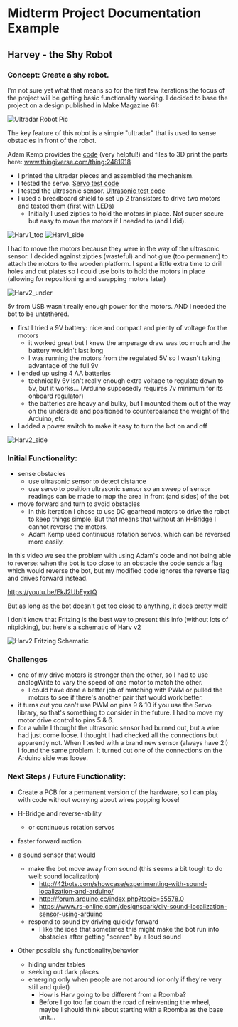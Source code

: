 
# Midterm Project Documentation Example 

## Harvey - the Shy Robot

### Concept: Create a shy robot. 

I'm not sure yet what that means so for the first few iterations the focus of the project will be getting basic functionality working.
I decided to base the project on a design published in Make Magazine 61:

![Ultradar Robot Pic](UltraDAR/images/9fb649f13b055a1754cfbe000f67afff_preview_featured.jpg)

The key feature of this robot is a simple "ultradar" that is used to sense obstacles in front of the robot. 

Adam Kemp provides the [code](UltraDAR/files/UltraDAR-SingleSweep.ino) (very helpful!) and files to 3D print the parts here: www.thingiverse.com/thing:2481918

[//]: # (comment test: UltraDAR/images/UltraDAR-Top.jpg)

- I printed the ultradar pieces and assembled the mechanism. 
- I tested the servo. [Servo test code](code/ServoTest.ino)
- I tested the ultrasonic sensor. [Ultrasonic test code](code/UltraTest.ino)
- I used a breadboard shield to set up 2 transistors to drive two motors and tested them (first with LEDs)
  - Initially I used zipties to hold the motors in place. Not super secure but easy to move the motors if I needed to (and I did).

![Harv1_top](images/Harv1_top.jpg)
![Harv1_side](images/Harv1_side.JPG)

I had to move the motors because they were in the way of the ultrasonic sensor. 
I decided against zipties (wasteful) and hot glue (too permanent) to attach the motors to the wooden platform. 
I spent a little extra time to drill holes and cut plates so I could use bolts to hold the motors in place (allowing for repositioning and swapping motors later)

![Harv2_under](images/Harv2_under.jpg)


5v from USB wasn't really enough power for the motors. AND I needed the bot to be untethered.
- first I tried a 9V battery: nice and compact and plenty of voltage for the motors
  - it worked great but I knew the amperage draw was too much and the battery wouldn't last long
  - I was running the motors from the regulated 5V so I wasn't taking advantage of the full 9v
- I ended up using 4 AA batteries
  - technically 6v isn't really enough extra voltage to regulate down to 5v, but it works... (Arduino supposedly requires 7v minimum for its onboard regulator)
  - the batteries are heavy and bulky, but I mounted them out of the way on the underside and positioned to counterbalance the weight of the Arduino, etc
- I added a power switch to make it easy to turn the bot on and off

![Harv2_side](images/Harv2_side.jpg)


### Initial Functionality:

 - sense obstacles
   - use ultrasonic sensor to detect distance
   - use servo to position ultrasonic sensor so an sweep of sensor readings can be made to map the area in front (and sides) of the bot
 - move forward and turn to avoid obstacles
   -  In this iteration I chose to use DC gearhead motors to drive the robot to keep things simple. But that means that without an H-Bridge I cannot reverse the motors.
   - Adam Kemp used continuous rotation servos, which can be reversed more easily. 
 

 In this video we see the problem with using Adam's code and not being able to reverse: 
 when the bot is too close to an obstacle the code sends a flag which would reverse the bot, but my modified code ignores the reverse flag and drives forward instead.
 
 https://youtu.be/EkJ2UbEyxtQ
 
 But as long as the bot doesn't get too close to anything, it does pretty well! 
 
 I don't know that Fritzing is the best way to present this info (without lots of nitpicking), but here's a schematic of Harv v2
 
 
 ![Harv2 Fritzing Schematic](Harv_Fritzing/Harv2_bb.jpg)
 
 
### Challenges

 - one of my drive motors is stronger than the other, so I had to use analogWrite to vary the speed of one motor to match the other. 
   - I could have done a better job of matching with PWM or pulled the motors to see if there's another pair that would work better.
 - it turns out you can't use PWM on pins 9 & 10 if you use the Servo library, so that's something to consider in the future. I had to move my motor drive control to pins 5 & 6.
 - for a while I thought the ultrasonic sensor had burned out, but a wire had just come loose. I thought I had checked all the connections but apparently not. 
 	When I tested with a brand new sensor (always have 2!) I found the same problem. It turned out one of the connections on the Arduino side was loose.
 

### Next Steps / Future Functionality:

 - Create a PCB for a permanent version of the hardware, so I can play with code without worrying about wires popping loose!

 - H-Bridge and reverse-ability
   - or continuous rotation servos
   
 - faster forward motion
 
 - a sound sensor that would
 	- make the bot move away from sound (this seems a bit tough to do well: sound localization)
 		- http://42bots.com/showcase/experimenting-with-sound-localization-and-arduino/
 		- http://forum.arduino.cc/index.php?topic=55578.0
 		- https://www.rs-online.com/designspark/diy-sound-localization-sensor-using-arduino
 	- respond to sound by driving quickly forward
 	  -  I like the idea that sometimes this might make the bot run into obstacles after getting "scared" by a loud sound
 	  
 - Other possible shy functionality/behavior
   - hiding under tables
   - seeking out dark places
   - emerging only when people are not around (or only if they're very still and quiet)
     - How is Harv going to be different from a Roomba?
     - Before I go too far down the road of reinventing the wheel, maybe I should think about starting with a Roomba as the base unit...
   
 	  
 	  
 	  
